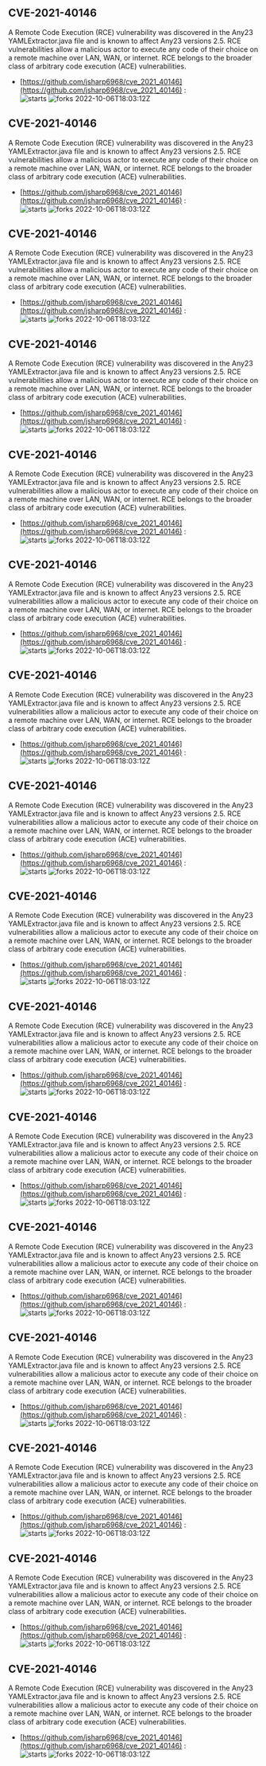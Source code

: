 ## CVE-2021-40146
 A Remote Code Execution (RCE) vulnerability was discovered in the Any23 YAMLExtractor.java file and is known to affect Any23 versions  2.5. RCE vulnerabilities allow a malicious actor to execute any code of their choice on a remote machine over LAN, WAN, or internet. RCE belongs to the broader class of arbitrary code execution (ACE) vulnerabilities.

- [https://github.com/jsharp6968/cve_2021_40146](https://github.com/jsharp6968/cve_2021_40146) :  
![starts](https://img.shields.io/github/stars/jsharp6968/cve_2021_40146.svg) 
![forks](https://img.shields.io/github/forks/jsharp6968/cve_2021_40146.svg) 
2022-10-06T18:03:12Z

## CVE-2021-40146
 A Remote Code Execution (RCE) vulnerability was discovered in the Any23 YAMLExtractor.java file and is known to affect Any23 versions  2.5. RCE vulnerabilities allow a malicious actor to execute any code of their choice on a remote machine over LAN, WAN, or internet. RCE belongs to the broader class of arbitrary code execution (ACE) vulnerabilities.

- [https://github.com/jsharp6968/cve_2021_40146](https://github.com/jsharp6968/cve_2021_40146) :  
![starts](https://img.shields.io/github/stars/jsharp6968/cve_2021_40146.svg) 
![forks](https://img.shields.io/github/forks/jsharp6968/cve_2021_40146.svg) 
2022-10-06T18:03:12Z

## CVE-2021-40146
 A Remote Code Execution (RCE) vulnerability was discovered in the Any23 YAMLExtractor.java file and is known to affect Any23 versions  2.5. RCE vulnerabilities allow a malicious actor to execute any code of their choice on a remote machine over LAN, WAN, or internet. RCE belongs to the broader class of arbitrary code execution (ACE) vulnerabilities.

- [https://github.com/jsharp6968/cve_2021_40146](https://github.com/jsharp6968/cve_2021_40146) :  
![starts](https://img.shields.io/github/stars/jsharp6968/cve_2021_40146.svg) 
![forks](https://img.shields.io/github/forks/jsharp6968/cve_2021_40146.svg) 
2022-10-06T18:03:12Z

## CVE-2021-40146
 A Remote Code Execution (RCE) vulnerability was discovered in the Any23 YAMLExtractor.java file and is known to affect Any23 versions  2.5. RCE vulnerabilities allow a malicious actor to execute any code of their choice on a remote machine over LAN, WAN, or internet. RCE belongs to the broader class of arbitrary code execution (ACE) vulnerabilities.

- [https://github.com/jsharp6968/cve_2021_40146](https://github.com/jsharp6968/cve_2021_40146) :  
![starts](https://img.shields.io/github/stars/jsharp6968/cve_2021_40146.svg) 
![forks](https://img.shields.io/github/forks/jsharp6968/cve_2021_40146.svg) 
2022-10-06T18:03:12Z

## CVE-2021-40146
 A Remote Code Execution (RCE) vulnerability was discovered in the Any23 YAMLExtractor.java file and is known to affect Any23 versions  2.5. RCE vulnerabilities allow a malicious actor to execute any code of their choice on a remote machine over LAN, WAN, or internet. RCE belongs to the broader class of arbitrary code execution (ACE) vulnerabilities.

- [https://github.com/jsharp6968/cve_2021_40146](https://github.com/jsharp6968/cve_2021_40146) :  
![starts](https://img.shields.io/github/stars/jsharp6968/cve_2021_40146.svg) 
![forks](https://img.shields.io/github/forks/jsharp6968/cve_2021_40146.svg) 
2022-10-06T18:03:12Z

## CVE-2021-40146
 A Remote Code Execution (RCE) vulnerability was discovered in the Any23 YAMLExtractor.java file and is known to affect Any23 versions  2.5. RCE vulnerabilities allow a malicious actor to execute any code of their choice on a remote machine over LAN, WAN, or internet. RCE belongs to the broader class of arbitrary code execution (ACE) vulnerabilities.

- [https://github.com/jsharp6968/cve_2021_40146](https://github.com/jsharp6968/cve_2021_40146) :  
![starts](https://img.shields.io/github/stars/jsharp6968/cve_2021_40146.svg) 
![forks](https://img.shields.io/github/forks/jsharp6968/cve_2021_40146.svg) 
2022-10-06T18:03:12Z

## CVE-2021-40146
 A Remote Code Execution (RCE) vulnerability was discovered in the Any23 YAMLExtractor.java file and is known to affect Any23 versions  2.5. RCE vulnerabilities allow a malicious actor to execute any code of their choice on a remote machine over LAN, WAN, or internet. RCE belongs to the broader class of arbitrary code execution (ACE) vulnerabilities.

- [https://github.com/jsharp6968/cve_2021_40146](https://github.com/jsharp6968/cve_2021_40146) :  
![starts](https://img.shields.io/github/stars/jsharp6968/cve_2021_40146.svg) 
![forks](https://img.shields.io/github/forks/jsharp6968/cve_2021_40146.svg) 
2022-10-06T18:03:12Z

## CVE-2021-40146
 A Remote Code Execution (RCE) vulnerability was discovered in the Any23 YAMLExtractor.java file and is known to affect Any23 versions  2.5. RCE vulnerabilities allow a malicious actor to execute any code of their choice on a remote machine over LAN, WAN, or internet. RCE belongs to the broader class of arbitrary code execution (ACE) vulnerabilities.

- [https://github.com/jsharp6968/cve_2021_40146](https://github.com/jsharp6968/cve_2021_40146) :  
![starts](https://img.shields.io/github/stars/jsharp6968/cve_2021_40146.svg) 
![forks](https://img.shields.io/github/forks/jsharp6968/cve_2021_40146.svg) 
2022-10-06T18:03:12Z

## CVE-2021-40146
 A Remote Code Execution (RCE) vulnerability was discovered in the Any23 YAMLExtractor.java file and is known to affect Any23 versions  2.5. RCE vulnerabilities allow a malicious actor to execute any code of their choice on a remote machine over LAN, WAN, or internet. RCE belongs to the broader class of arbitrary code execution (ACE) vulnerabilities.

- [https://github.com/jsharp6968/cve_2021_40146](https://github.com/jsharp6968/cve_2021_40146) :  
![starts](https://img.shields.io/github/stars/jsharp6968/cve_2021_40146.svg) 
![forks](https://img.shields.io/github/forks/jsharp6968/cve_2021_40146.svg) 
2022-10-06T18:03:12Z

## CVE-2021-40146
 A Remote Code Execution (RCE) vulnerability was discovered in the Any23 YAMLExtractor.java file and is known to affect Any23 versions  2.5. RCE vulnerabilities allow a malicious actor to execute any code of their choice on a remote machine over LAN, WAN, or internet. RCE belongs to the broader class of arbitrary code execution (ACE) vulnerabilities.

- [https://github.com/jsharp6968/cve_2021_40146](https://github.com/jsharp6968/cve_2021_40146) :  
![starts](https://img.shields.io/github/stars/jsharp6968/cve_2021_40146.svg) 
![forks](https://img.shields.io/github/forks/jsharp6968/cve_2021_40146.svg) 
2022-10-06T18:03:12Z

## CVE-2021-40146
 A Remote Code Execution (RCE) vulnerability was discovered in the Any23 YAMLExtractor.java file and is known to affect Any23 versions  2.5. RCE vulnerabilities allow a malicious actor to execute any code of their choice on a remote machine over LAN, WAN, or internet. RCE belongs to the broader class of arbitrary code execution (ACE) vulnerabilities.

- [https://github.com/jsharp6968/cve_2021_40146](https://github.com/jsharp6968/cve_2021_40146) :  
![starts](https://img.shields.io/github/stars/jsharp6968/cve_2021_40146.svg) 
![forks](https://img.shields.io/github/forks/jsharp6968/cve_2021_40146.svg) 
2022-10-06T18:03:12Z

## CVE-2021-40146
 A Remote Code Execution (RCE) vulnerability was discovered in the Any23 YAMLExtractor.java file and is known to affect Any23 versions  2.5. RCE vulnerabilities allow a malicious actor to execute any code of their choice on a remote machine over LAN, WAN, or internet. RCE belongs to the broader class of arbitrary code execution (ACE) vulnerabilities.

- [https://github.com/jsharp6968/cve_2021_40146](https://github.com/jsharp6968/cve_2021_40146) :  
![starts](https://img.shields.io/github/stars/jsharp6968/cve_2021_40146.svg) 
![forks](https://img.shields.io/github/forks/jsharp6968/cve_2021_40146.svg) 
2022-10-06T18:03:12Z

## CVE-2021-40146
 A Remote Code Execution (RCE) vulnerability was discovered in the Any23 YAMLExtractor.java file and is known to affect Any23 versions  2.5. RCE vulnerabilities allow a malicious actor to execute any code of their choice on a remote machine over LAN, WAN, or internet. RCE belongs to the broader class of arbitrary code execution (ACE) vulnerabilities.

- [https://github.com/jsharp6968/cve_2021_40146](https://github.com/jsharp6968/cve_2021_40146) :  
![starts](https://img.shields.io/github/stars/jsharp6968/cve_2021_40146.svg) 
![forks](https://img.shields.io/github/forks/jsharp6968/cve_2021_40146.svg) 
2022-10-06T18:03:12Z

## CVE-2021-40146
 A Remote Code Execution (RCE) vulnerability was discovered in the Any23 YAMLExtractor.java file and is known to affect Any23 versions  2.5. RCE vulnerabilities allow a malicious actor to execute any code of their choice on a remote machine over LAN, WAN, or internet. RCE belongs to the broader class of arbitrary code execution (ACE) vulnerabilities.

- [https://github.com/jsharp6968/cve_2021_40146](https://github.com/jsharp6968/cve_2021_40146) :  
![starts](https://img.shields.io/github/stars/jsharp6968/cve_2021_40146.svg) 
![forks](https://img.shields.io/github/forks/jsharp6968/cve_2021_40146.svg) 
2022-10-06T18:03:12Z

## CVE-2021-40146
 A Remote Code Execution (RCE) vulnerability was discovered in the Any23 YAMLExtractor.java file and is known to affect Any23 versions  2.5. RCE vulnerabilities allow a malicious actor to execute any code of their choice on a remote machine over LAN, WAN, or internet. RCE belongs to the broader class of arbitrary code execution (ACE) vulnerabilities.

- [https://github.com/jsharp6968/cve_2021_40146](https://github.com/jsharp6968/cve_2021_40146) :  
![starts](https://img.shields.io/github/stars/jsharp6968/cve_2021_40146.svg) 
![forks](https://img.shields.io/github/forks/jsharp6968/cve_2021_40146.svg) 
2022-10-06T18:03:12Z

## CVE-2021-40146
 A Remote Code Execution (RCE) vulnerability was discovered in the Any23 YAMLExtractor.java file and is known to affect Any23 versions  2.5. RCE vulnerabilities allow a malicious actor to execute any code of their choice on a remote machine over LAN, WAN, or internet. RCE belongs to the broader class of arbitrary code execution (ACE) vulnerabilities.

- [https://github.com/jsharp6968/cve_2021_40146](https://github.com/jsharp6968/cve_2021_40146) :  
![starts](https://img.shields.io/github/stars/jsharp6968/cve_2021_40146.svg) 
![forks](https://img.shields.io/github/forks/jsharp6968/cve_2021_40146.svg) 
2022-10-06T18:03:12Z

